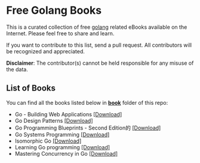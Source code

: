 # Free Golang Books

This is a curated collection of free [golang](https://golang.org/) related eBooks available on the Internet. Please feel free to share and learn.

If you want to contribute to this list, send a pull request. All contributors will be recognized and appreciated.

**Disclaimer**: The contributor(s) cannot be held responsible for any misuse of the data.

## List of Books

You can find all the books listed below in [**book**](/book) folder of this repo:

* Go - Building Web Applications [[Download]](/book/Go%20-%20Building%20Web%20Applications.pdf)
* Go Design Patterns [[Download]](/book/Go%20Design%20Patterns.pdf)
* Go Programming Blueprints - Second Edition的 [[Download]](/book/Go%20Programming%20Blueprints%20-%20Second%20Edition%E7%9A%84.pdf)
* Go Systems Programming [[Download]](/book/Go%20Systems%20Programming.pdf)
* Isomorphic Go [[Download]](/book/Isomorphic%20Go.pdf)
* Learning Go programming [[Download]](/book/Learning%20Go%20programming.pdf)
* Mastering Concurrency in Go [[Download]](/book/Mastering%20Concurrency%20in%20Go.pdf)

